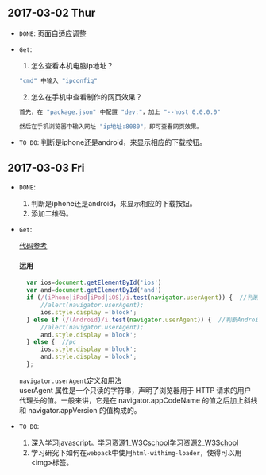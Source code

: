 ## 2017-03-02 Thur
* `DONE`: 页面自适应调整
* `Get`: 
  1. 怎么查看本机电脑ip地址？
 	```bash
 	"cmd" 中输入 "ipconfig"
 	```

  2. 怎么在手机中查看制作的网页效果？
  	```bash
  	首先，在 "package.json" 中配置 "dev:"，加上 "--host 0.0.0.0"
	
  	然后在手机浏览器中输入网址 "ip地址:8080"，即可查看网页效果。
  	```
* `TO DO`: 判断是iphone还是android，来显示相应的下载按钮。


## 2017-03-03 Fri
* `DONE`:
	1. 判断是iphone还是android，来显示相应的下载按钮。
	2. 添加二维码。
* `Get`: 

  [代码参考](http://www.cnblogs.com/sese/p/5629404.html)

  #### 运用
  ```javascript
	var ios=document.getElementById('ios')
	var and=document.getElementById('and')
	if (/(iPhone|iPad|iPod|iOS)/i.test(navigator.userAgent)) {  //判断iPhone|iPad|iPod|iOS
		//alert(navigator.userAgent);  
		ios.style.display ='block';
	} else if (/(Android)/i.test(navigator.userAgent)) {  //判断Android
		//alert(navigator.userAgent); 
		and.style.display ='block';
	} else {  //pc
		ios.style.display ='block';
		and.style.display ='block';
	};
  ```

  `navigator.userAgent`[定义和用法](http://www.w3school.com.cn/jsref/prop_nav_useragent.asp)<br>
  userAgent 属性是一个只读的字符串，声明了浏览器用于 HTTP 请求的用户代理头的值。一般来讲，它是在 navigator.appCodeName 的值之后加上斜线和 navigator.appVersion 的值构成的。
* `TO DO`: 
	1. 深入学习javascript。[学习资源1_W3Cschool](http://www.w3cschool.cn/javascript/)[学习资源2_W3School](http://www.w3school.com.cn/b.asp)
	2. 学习研究下如何在`webpack`中使用`html-withimg-loader`，使得可以用&lt;img&gt;标签。

